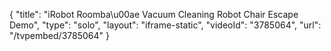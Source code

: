 {
    "title": "iRobot Roomba\u00ae Vacuum Cleaning Robot Chair Escape Demo",
    "type": "solo",
    "layout": "iframe-static",
    "videoId": "3785064",
    "url": "\/tvpembed\/3785064"
}